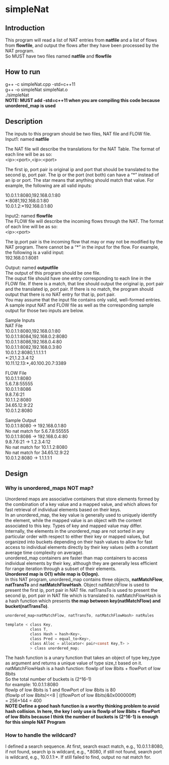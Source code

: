 # simpleNat

## Introduction
This program will read a list of NAT entries from **natfile** and a list of flows from **flowfile**, and output the flows after they have been processed by the NAT program.  
So MUST have two files named **natfile** and **flowfile**

## How to run
g++ -c simpleNat.cpp -std=c++11  
g++ -o simpleNat simpleNat.o  
./simpleNat  
**NOTE: MUST add -std=c++11 when you are compiling this code because unordered_map is used**

## Description
The inputs to this program should be two files, NAT file and FLOW file.  
Input1: named **natfile**    

The NAT file will describe the translations for the NAT Table. The format of each line will be as so:  
\<ip\>:\<port\>,\<ip\>:\<port\>  

The first ip, port pair is original ip and port that should be translated to the second ip, port pair. The ip or the port (not both) can have a “\*” instead of an ip or port. The star means that anything should match that value. For example, the following are all valid inputs:   

10.0.1.1:8080,192.168.0.1:80  
\*:8081,192.168.0.1:80  
10.0.1.2:\*192.168.0.1:80  

Input2: named **flowfile**  
The FLOW file will describe the incoming flows through the NAT. The format of each line will be as so:    
\<ip\>:\<port\>  

The ip,port pair is the incoming flow that may or may not be modified by the NAT program. There cannot be a “\*” in the input for the flow. For example, the following is a valid input:    
192.168.0.1:8081  

Output: named **outputfile**  
The output of this program should be one file.  
The ouput file should have one entry corresponding to each line in the FLOW file. If there is a match, that line should output the original ip, port pair and the translated ip, port pair. If there is no match, the program should output that there is no NAT entry for that ip, port pair.  
You may assume that the input file contains only valid, well-formed entries. A sample input NAT and FLOW file as well as the corresponding sample output for those two inputs are below.

Sample Inputs  
NAT File  
10.0.1.1:8080,192.168.0.1:80  
10.0.1.1:8084,192.168.0.2:8080  
10.0.1.1:8086,192.168.0.4:80  
10.0.1.1:8082,192.168.0.3:80  
10.0.1.2:8080,1.1.1.1:1  
\*:21,1.2.3.4:12  
10.11.12.13:\*,40.100.20.7:3389  

FLOW File  
10.0.1.1:8080  
5.6.7.8:55555  
10.0.1.1:8086  
9.8.7.6:21  
10.1.1.2:8080  
34.65.12.9:22  
10.0.1.2:8080  

Sample Output  
10.0.1.1:8080 -> 192.168.0.1:80  
No nat match for 5.6.7.8:55555  
10.0.1.1:8086 -> 192.168.0.4:80  
9.8.7.6:21 -> 1.2.3.4:12  
No nat match for 10.1.1.2:8080  
No nat match for 34.65.12.9:22  
10.0.1.2:8080 -> 1.1.1.1:1  

## Design
### Why is unordered_maps NOT map?  
Unordered maps are associative containers that store elements formed by the combination of a key value and a mapped value, and which allows for fast retrieval of individual elements based on their keys.  
In an unordered_map, the key value is generally used to uniquely identify the element, while the mapped value is an object with the content associated to this key. Types of key and mapped value may differ.  
Internally, the elements in the unordered_map are not sorted in any particular order with respect to either their key or mapped values, but organized into buckets depending on their hash values to allow for fast access to individual elements directly by their key values (with a constant average time complexity on average).  
unordered_map containers are faster than map containers to access individual elements by their key, although they are generally less efficient for range iteration through a subset of their elements.  
**Unordered map is O(1) while map is O(logn).**     
In this NAT program, unordered_map contains three objects, **natMatchFlow**, **natTransTo** and **natMatchFlowHash**. Object natMatchFlow is used to present the first ip, port pair in NAT file.  natTransTo is used to present the second ip, port pair in NAT file which is translated to. natMatchFlowHash is a hash function which presents **the map between key(natMatchFlow) and bucket(natTransTo)**.  
```C
unordered_map<natMatchFlow, natTransTo, natMatchFlowHash> natRules
```


```c
template < class Key,  
           class T,  
           class Hash = hash<Key>,  
           class Pred = equal_to<Key>,  
           class Alloc = allocator< pair<const Key,T> >  
           > class unordered_map;  
```
The hash function is a unary function that takes an object of type key_type as argument and returns a unique value of type size_t based on it.  
natMatchFlowHash is a hash function: flowIp of low 8bits + flowPort of low 8bits  
So the total number of  buckets is (2^16-1)   
for example: 10.0.1.1:8080  
flowIp of low 8bits is 1 and flowPort of low 8bits is 80  
(flowIp of low 8bits)<<8 | ((flowPort of low 8bits)&0x000000ff)  
= 256+144 = 400  
**NOTE:Define a good hash function is a worthy thinking problem to avoid hash collision. In here, the key I only use is flowIp of low 8bits + flowPort of low 8bits because I think the number of  buckets is (2^16-1) is enough for this simple NAT Program**

### How to handle the wildcard?
I defined a search sequence. At first, search exact match, e.g., 10.0.1.1:8080, if not found, search ip is wildcard, e.g., \*.8080, if still not found, search port is wildcard, e.g., 10.0.1.1:\*. If still failed to find, output no nat match for.




